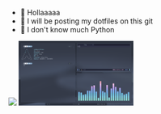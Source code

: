 

- 👋 Hollaaaaa 
- 👀 I will be posting my dotfiles on this git 
- 🌱 I don't know much Python



<img style="width: 45%;" src="https://github.com/ivanka3006/monet/blob/main/.github/assets/1.png?raw=true"/>   <img style="width: 45%;" src="2w.png"/>


